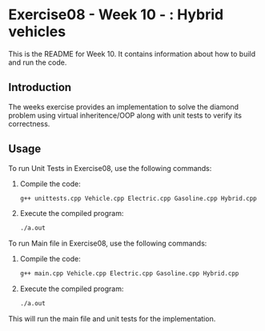 # Exercise08 - Week 10 - : Hybrid vehicles

This is the README for Week 10. It contains information about how to build and run the code.

## Introduction

The weeks exercise provides an implementation to solve the diamond problem using virtual inheritence/OOP along with unit tests to verify its correctness.

## Usage

To run Unit Tests in Exercise08, use the following commands:

1. Compile the code:

    ```bash
    g++ unittests.cpp Vehicle.cpp Electric.cpp Gasoline.cpp Hybrid.cpp
    ```

2. Execute the compiled program:

    ```bash
    ./a.out
    ```

To run Main file in Exercise08, use the following commands:

1. Compile the code:

    ```bash
    g++ main.cpp Vehicle.cpp Electric.cpp Gasoline.cpp Hybrid.cpp
    ```

2. Execute the compiled program:

    ```bash
    ./a.out
    ```
   
This will run the main file and unit tests for the implementation.

        
 
